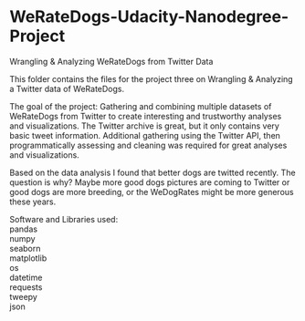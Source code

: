 # WeRateDogs-Udacity-Nanodegree-Project

Wrangling & Analyzing WeRateDogs from Twitter Data

This folder contains the files for the project three on Wrangling & Analyzing a Twitter data of WeRateDogs.

The goal of the project: Gathering and combining multiple datasets of WeRateDogs from Twitter to create interesting and trustworthy analyses and visualizations. The Twitter archive is great, but it only contains very basic tweet information. Additional gathering using the Twitter API, then programmatically assessing and cleaning was required for great analyses and visualizations.

Based on the data analysis I found that better dogs are twitted recently. The question is why? Maybe more good dogs pictures are coming to Twitter or good dogs are more breeding, or the WeDogRates might be more generous these years.

Software and Libraries used: <br />
    pandas <br />
    numpy <br />
    seaborn <br />
    matplotlib <br />
    os <br />
    datetime <br />
    requests <br />
    tweepy <br />
    json

